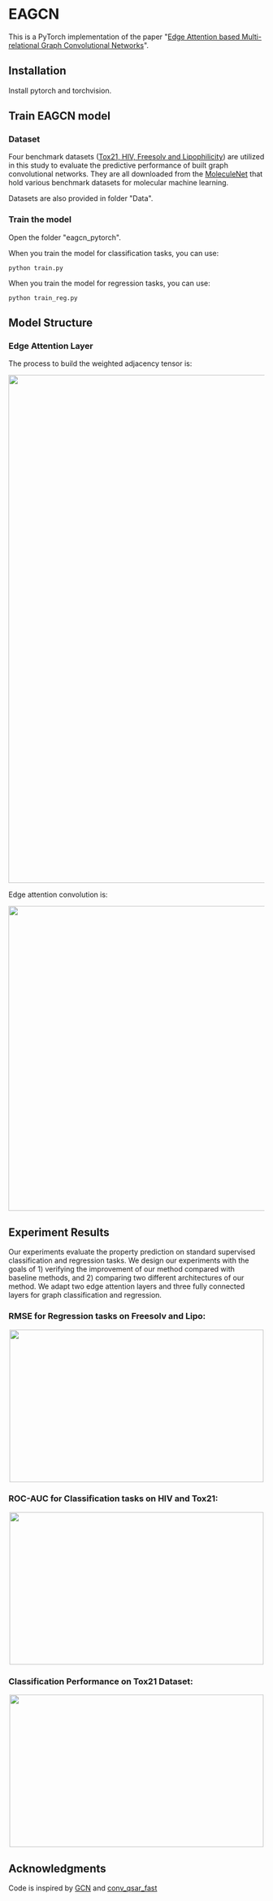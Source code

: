 

# EAGCN

This is a PyTorch implementation of the paper "[Edge Attention based Multi-relational Graph Convolutional Networks](https://arxiv.org/abs/1802.04944v1)".

## Installation

Install pytorch and torchvision. 

## Train EAGCN model

### Dataset

Four benchmark datasets ([Tox21, HIV, Freesolv and Lipophilicity](http://moleculenet.ai/datasets-1)) are utilized in this study to evaluate the predictive performance of built graph convolutional networks.  They are all downloaded from the [MoleculeNet](http://moleculenet.ai/) that hold various benchmark datasets for molecular machine learning.

Datasets are also provided in folder "Data".

### Train the model
Open the folder "eagcn_pytorch".

When you train the model for classification tasks, you can use:

    python train.py

When you train the model for regression tasks, you can use:

    python train_reg.py


## Model Structure

### Edge Attention Layer
The process to build the weighted adjacency tensor is:

<p align="center">
  <img width="1000" src="https://github.com/Luckick/EAGCN/blob/master/Chart/layers.png" width="425"/>
</p>

Edge attention convolution is:
<p align="center">
  <img width="600" src="https://github.com/Luckick/EAGCN/blob/master/Chart/axw.png" width="425"/>
</p>


## Experiment Results
Our experiments evaluate the property prediction on standard supervised classification and regression tasks.
We design our experiments with the goals of 1) verifying the improvement of our method compared with baseline methods, and 2) comparing two different architectures of our method.
We adapt two edge attention layers and three fully connected layers for graph classification and regression.

### RMSE for Regression tasks on  Freesolv and Lipo:
<p align="center">
  <img width="500" height="300" src="https://github.com/Luckick/EAGCN/blob/master/Chart/RMSE.jpeg" width="425"/>
</p>

### ROC-AUC for Classification tasks on HIV and Tox21:
<p align="center">
  <img width="500" height="300" src="https://github.com/Luckick/EAGCN/blob/master/Chart/AUC.jpeg" width="425"/>
</p>


### Classification Performance on Tox21 Dataset:
<p align="center">
  <img width="500" height="300" src="https://github.com/Luckick/EAGCN/blob/master/Chart/Tox21_12tasks.png" width="425"/>
</p>

## Acknowledgments
Code is inspired by [GCN](https://github.com/tkipf/gcn) and [conv_qsar_fast](https://github.com/connorcoley/conv_qsar_fast)


